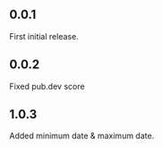 ## 0.0.1

First initial release.

## 0.0.2

Fixed pub.dev score

## 1.0.3

Added minimum date & maximum date.
